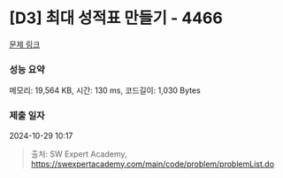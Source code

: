 # [D3] 최대 성적표 만들기 - 4466 

[문제 링크](https://swexpertacademy.com/main/code/problem/problemDetail.do?contestProbId=AWOUfCJ6qVMDFAWg) 

### 성능 요약

메모리: 19,564 KB, 시간: 130 ms, 코드길이: 1,030 Bytes

### 제출 일자

2024-10-29 10:17



> 출처: SW Expert Academy, https://swexpertacademy.com/main/code/problem/problemList.do